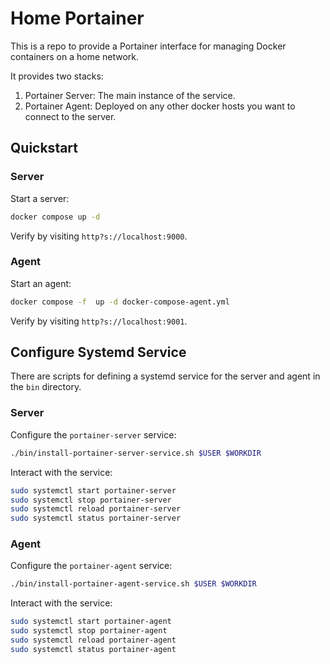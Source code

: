 # Home Portainer

This is a repo to provide a Portainer interface for managing Docker containers on a home network.

It provides two stacks:

1. Portainer Server: The main instance of the service.
2. Portainer Agent: Deployed on any other docker hosts you want to connect to the server.

## Quickstart

### Server

Start a server:

```bash
docker compose up -d
```

Verify by visiting `http?s://localhost:9000`.

### Agent

Start an agent:

```bash
docker compose -f  up -d docker-compose-agent.yml
```

Verify by visiting `http?s://localhost:9001`.

## Configure Systemd Service

There are scripts for defining a systemd service for the server and agent in the `bin` directory.

### Server

Configure the `portainer-server` service:

```bash
./bin/install-portainer-server-service.sh $USER $WORKDIR
```

Interact with the service: 

```bash
sudo systemctl start portainer-server
sudo systemctl stop portainer-server
sudo systemctl reload portainer-server
sudo systemctl status portainer-server
```

### Agent

Configure the `portainer-agent` service:

```bash
./bin/install-portainer-agent-service.sh $USER $WORKDIR
```

Interact with the service: 

```bash
sudo systemctl start portainer-agent
sudo systemctl stop portainer-agent
sudo systemctl reload portainer-agent
sudo systemctl status portainer-agent
```

